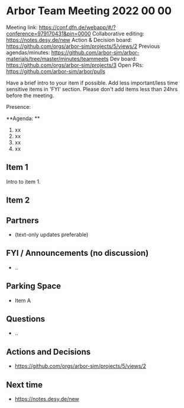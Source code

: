 # Arbor Team Meeting 2022 00 00

Meeting link: https://conf.dfn.de/webapp/#/?conference=979170431&pin=0000
Collaborative editing: https://notes.desy.de/new
Action & Decision board: https://github.com/orgs/arbor-sim/projects/5/views/2
Previous agendas/minutes: https://github.com/arbor-sim/arbor-materials/tree/master/minutes/teammeets
Dev board: https://github.com/orgs/arbor-sim/projects/3
Open PRs: https://github.com/arbor-sim/arbor/pulls

Have a brief intro to your item if possible.
Add less important/less time sensitive items in 'FYI' section.
Please don't add items less than 24hrs before the meeting.

Presence:

**Agenda: **
1. xx
2. xx
3. xx
4. xx

## Item 1

Intro to item 1.

## Item 2


## Partners

- (text-only updates preferable)

## FYI / Announcements (no discussion)

- ..

## Parking Space

- Item A

## Questions

- ..

## Actions and Decisions

- https://github.com/orgs/arbor-sim/projects/5/views/2

## Next time

- https://notes.desy.de/new
